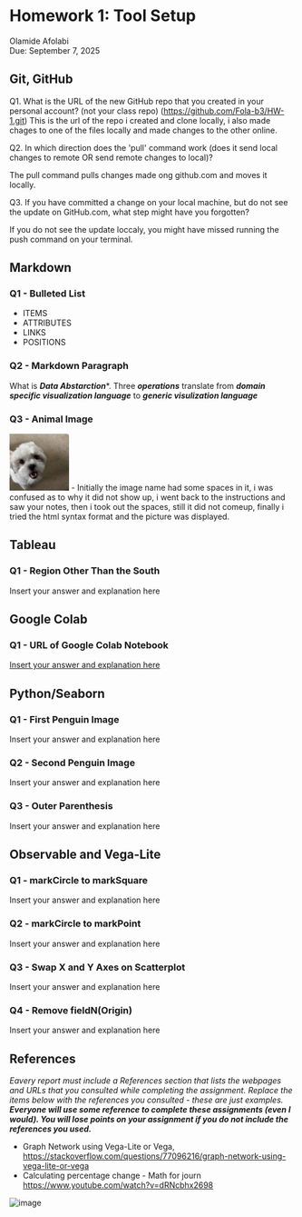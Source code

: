 # Homework 1: Tool Setup

Olamide Afolabi  
Due: September 7, 2025

## Git, GitHub

Q1. What is the URL of the new GitHub repo that you created in your personal account? (not your class repo)
(https://github.com/Fola-b3/HW-1.git) This is the url of the repo i created and clone locally, i also made chages to one of the files locally and made changes to the other online. 


Q2. In which direction does the 'pull' command work (does it send local changes to remote OR send remote changes to local)?

The pull command pulls changes made ong github.com and moves it locally.

Q3. If you have committed a change on your local machine, but do not see the update on GitHub.com, what step might have you forgotten?

If you do not see the update loccaly, you might have missed running the push command on your terminal.

## Markdown

### Q1 - Bulleted List

- ITEMS
- ATTRIBUTES
- LINKS
- POSITIONS
  
### Q2 - Markdown Paragraph

What is ***Data Abstarction****. Three ___operations___ translate from __*domain specific visualization language*__ to **_generic visulization language_**

### Q3 - Animal Image
<img src="tj.jpg" height="100" alt="This is my brothers dod, hisname is TJ">
- Initially the image name had some spaces in it, i was confused as to why it did not show up, i went back to the instructions and saw your notes, then i took out the spaces, still it did not comeup, finally i tried the html syntax format and the picture was displayed.


## Tableau

### Q1 - Region Other Than the South

Insert your answer and explanation here

## Google Colab

### Q1 - URL of Google Colab Notebook

[Insert your answer and explanation here
](https://colab.research.google.com/drive/1b3OtTPLZIkZWL16T9XL_pQolMWFtM2jQ?usp=drive_link)

## Python/Seaborn

### Q1 - First Penguin Image

Insert your answer and explanation here

### Q2 - Second Penguin Image

Insert your answer and explanation here

### Q3 - Outer Parenthesis

Insert your answer and explanation here

## Observable and Vega-Lite

### Q1 - markCircle to markSquare

Insert your answer and explanation here

### Q2 - markCircle to markPoint

Insert your answer and explanation here

### Q3 - Swap X and Y Axes on Scatterplot

Insert your answer and explanation here

### Q4 - Remove fieldN(Origin)

Insert your answer and explanation here

## References

*Eavery report must include a References section that lists the webpages and URLs that you consulted while completing the assignment. Replace the items below with the references you consulted - these are just examples.* ***Everyone will use some reference to complete these assignments (even I would). You will lose points on your assignment if you do not include the references you used.***

* Graph Network using Vega-Lite or Vega, <https://stackoverflow.com/questions/77096216/graph-network-using-vega-lite-or-vega>
* Calculating percentage change - Math for journ
https://www.youtube.com/watch?v=dRNcbhx2698
<img width="468" height="634" alt="image" src="https://github.com/user-attachments/assets/d267cded-8455-478b-a998-5d7bd61f354b" />
